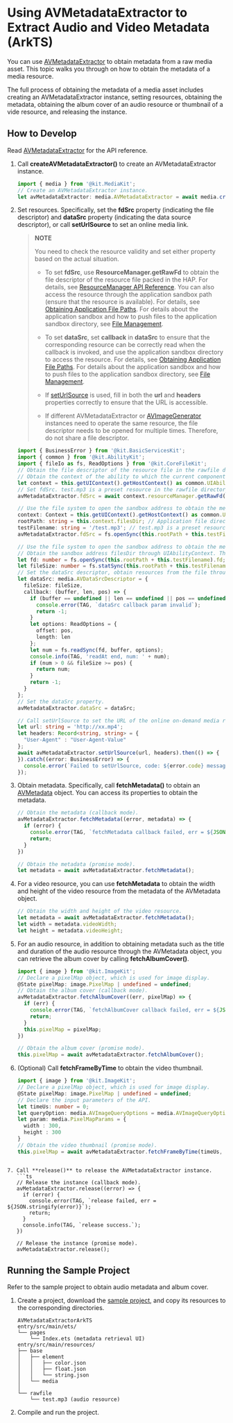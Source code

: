 # Using AVMetadataExtractor to Extract Audio and Video Metadata (ArkTS)

You can use [AVMetadataExtractor](media-kit-intro.md#avmetadataextractor) to obtain metadata from a raw media asset. This topic walks you through on how to obtain the metadata of a media resource.

The full process of obtaining the metadata of a media asset includes creating an AVMetadataExtractor instance, setting resources, obtaining the metadata, obtaining the album cover of an audio resource or thumbnail of a vide resource, and releasing the instance.

## How to Develop

Read [AVMetadataExtractor](../../reference/apis-media-kit/arkts-apis-media-AVMetadataExtractor.md) for the API reference.

1. Call **createAVMetadataExtractor()** to create an AVMetadataExtractor instance.
   ```ts
   import { media } from '@kit.MediaKit';
   // Create an AVMetadataExtractor instance.
   let avMetadataExtractor: media.AVMetadataExtractor = await media.createAVMetadataExtractor();
   ```

2. Set resources. Specifically, set the **fdSrc** property (indicating the file descriptor) and **dataSrc** property (indicating the data source descriptor), or call **setUrlSource** to set an online media link.
   > **NOTE**
   >
   > You need to check the resource validity and set either property based on the actual situation.
   >
   > - To set **fdSrc**, use **ResourceManager.getRawFd** to obtain the file descriptor of the resource file packed in the HAP. For details, see [ResourceManager API Reference](../../reference/apis-localization-kit/js-apis-resource-manager.md#getrawfd9). You can also access the resource through the application sandbox path (ensure that the resource is available). For details, see [Obtaining Application File Paths](../../application-models/application-context-stage.md#obtaining-application-file-paths). For details about the application sandbox and how to push files to the application sandbox directory, see [File Management](../../file-management/app-sandbox-directory.md).
   >
   > - To set **dataSrc**, set **callback** in **dataSrc** to ensure that the corresponding resource can be correctly read when the callback is invoked, and use the application sandbox directory to access the resource. For details, see [Obtaining Application File Paths](../../application-models/application-context-stage.md#obtaining-application-file-paths). For details about the application sandbox and how to push files to the application sandbox directory, see [File Management](../../file-management/app-sandbox-directory.md).
   >
   > - If [setUrlSource](../../reference/apis-media-kit/arkts-apis-media-AVMetadataExtractor.md#seturlsource20) is used, fill in both the **url** and **headers** properties correctly to ensure that the URL is accessible.
   >
   > - If different AVMetadataExtractor or [AVImageGenerator](../../reference/apis-media-kit/arkts-apis-media-AVImageGenerator.md) instances need to operate the same resource, the file descriptor needs to be opened for multiple times. Therefore, do not share a file descriptor.

   ```ts
   import { BusinessError } from '@kit.BasicServicesKit';
   import { common } from '@kit.AbilityKit';
   import { fileIo as fs, ReadOptions } from '@kit.CoreFileKit';
   // Obtain the file descriptor of the resource file in the rawfile directory and set the fdSrc property.
   // Obtain the context of the ability to which the current component belongs and obtain the application file path through the context.
   let context = this.getUIContext().getHostContext() as common.UIAbilityContext;
   // Set fdSrc. test.mp3 is a preset resource in the rawfile directory. Replace it with the actual one.
   avMetadataExtractor.fdSrc = await context.resourceManager.getRawFd('test.mp3');

   // Use the file system to open the sandbox address to obtain the media file address and set the fdSrc property.
   context: Context = this.getUIContext().getHostContext() as common.UIAbilityContext;
   rootPath: string = this.context.filesDir; // Application file directory.
   testFilename: string = '/test.mp3'; // test.mp3 is a preset resource in the application file directory. Replace it with the actual one.
   avMetadataExtractor.fdSrc = fs.openSync(this.rootPath + this.testFilename); // Set the fdSrc property.

   // Use the file system to open the sandbox address to obtain the media file address and set the dataSrc property.
   // Obtain the sandbox address filesDir through UIAbilityContext. The stage model is used as an example.
   let fd: number = fs.openSync(this.rootPath + this.testFilename).fd;
   let fileSize: number = fs.statSync(this.rootPath + this.testFilename).size;
   // Set the dataSrc descriptor, obtain resources from the file through a callback, and write the resources to the buffer.
   let dataSrc: media.AVDataSrcDescriptor = {
     fileSize: fileSize,
     callback: (buffer, len, pos) => {
       if (buffer == undefined || len == undefined || pos == undefined) {
         console.error(TAG, `dataSrc callback param invalid`);
         return -1;
       }
       let options: ReadOptions = {
         offset: pos,
         length: len
       };
       let num = fs.readSync(fd, buffer, options);
       console.info(TAG, 'readAt end, num: ' + num);
       if (num > 0 && fileSize >= pos) {
         return num;
       }
       return -1;
     }
   };
   // Set the dataSrc property.
   avMetadataExtractor.dataSrc = dataSrc;

   // Call setUrlSource to set the URL of the online on-demand media resource, so as to obtain online audio and video metadata and online video thumbnails.
   let url: string = 'http://xx.mp4';
   let headers: Record<string, string> = {
     "User-Agent" : "User-Agent-Value"
   };
   await avMetadataExtractor.setUrlSource(url, headers).then(() => {
   }).catch((error: BusinessError) => {
     console.error(`Failed to setUrlSource, code: ${error.code} message: ${error.message}`);
   });
   ```

3. Obtain metadata. Specifically, call **fetchMetadata()** to obtain an [AVMetadata](../../reference/apis-media-kit/arkts-apis-media-i.md#avmetadata11) object. You can access its properties to obtain the metadata.
   ```ts
   // Obtain the metadata (callback mode).
   avMetadataExtractor.fetchMetadata((error, metadata) => {
     if (error) {
       console.error(TAG, `fetchMetadata callback failed, err = ${JSON.stringify(error)}`);
       return;
     }
   })

   // Obtain the metadata (promise mode).
   let metadata = await avMetadataExtractor.fetchMetadata();
   ```

4. For a video resource, you can use **fetchMetadata** to obtain the width and height of the video resource from the metadata of the AVMetadata object.
   ```ts
   // Obtain the width and height of the video resource.
   let metadata = await avMetadataExtractor.fetchMetadata();
   let width = metadata.videoWidth;
   let height = metadata.videoHeight;
   ```

5. For an audio resource, in addition to obtaining metadata such as the title and duration of the audio resource through the AVMetadata object, you can retrieve the album cover by calling **fetchAlbumCover()**.
   ```ts
   import { image } from '@kit.ImageKit';
   // Declare a pixelMap object, which is used for image display.
   @State pixelMap: image.PixelMap | undefined = undefined;
   // Obtain the album cover (callback mode).
   avMetadataExtractor.fetchAlbumCover((err, pixelMap) => {
     if (err) {
       console.error(TAG, `fetchAlbumCover callback failed, err = ${JSON.stringify(err)}`);
       return;
     }
     this.pixelMap = pixelMap;
   })

   // Obtain the album cover (promise mode).
   this.pixelMap = await avMetadataExtractor.fetchAlbumCover();
   ```

6. (Optional) Call **fetchFrameByTime** to obtain the video thumbnail.
   ```ts
   import { image } from '@kit.ImageKit';
   // Declare a pixelMap object, which is used for image display.
   @State pixelMap: image.PixelMap | undefined = undefined;
   // Declare the input parameters of the API.
   let timeUs: number = 0;
   let queryOption: media.AVImageQueryOptions = media.AVImageQueryOptions.AV_IMAGE_QUERY_PREVIOUS_SYNC;
   let param: media.PixelMapParams = {
     width : 300,
     height : 300
   }
   // Obtain the video thumbnail (promise mode).
   this.pixelMap = await avMetadataExtractor.fetchFrameByTime(timeUs, queryOption, param);
```
   
7. Call **release()** to release the AVMetadataExtractor instance.
   ```ts
   // Release the instance (callback mode).
   avMetadataExtractor.release((error) => {
     if (error) {
       console.error(TAG, `release failed, err = ${JSON.stringify(error)}`);
       return;
     }
     console.info(TAG, `release success.`);
   })

   // Release the instance (promise mode).
   avMetadataExtractor.release();
   ```

## Running the Sample Project

Refer to the sample project to obtain audio metadata and album cover.

1. Create a project, download the [sample project](https://gitcode.com/openharmony/applications_app_samples/tree/master/code/DocsSample/Media/AVMetadataExtractor/AVMetadataExtractorArkTS), and copy its resources to the corresponding directories.
    ```
    AVMetadataExtractorArkTS
    entry/src/main/ets/
    └── pages
        └── Index.ets (metadata retrieval UI)
    entry/src/main/resources/
    ├── base
    │   ├── element
    │   │   ├── color.json
    │   │   ├── float.json
    │   │   └── string.json
    │   └── media
    │
    └── rawfile
        └── test.mp3 (audio resource)
    ```
2. Compile and run the project.
